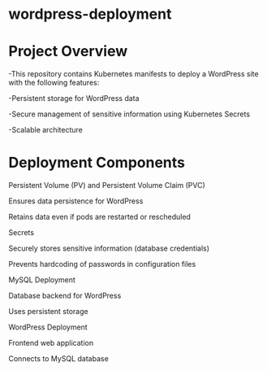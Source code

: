 # wordpress-deployment
# Project Overview
-This repository contains Kubernetes manifests to deploy a WordPress site with the following features:

-Persistent storage for WordPress data

-Secure management of sensitive information using Kubernetes Secrets

-Scalable architecture
# Deployment Components
Persistent Volume (PV) and Persistent Volume Claim (PVC)

Ensures data persistence for WordPress

Retains data even if pods are restarted or rescheduled

Secrets

Securely stores sensitive information (database credentials)

Prevents hardcoding of passwords in configuration files

MySQL Deployment

Database backend for WordPress

Uses persistent storage

WordPress Deployment

Frontend web application

Connects to MySQL database
